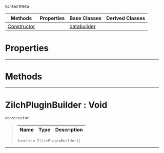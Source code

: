  `ContentMeta`

|Methods|Properties|Base Classes|Derived Classes|
|---|---|---|---|
|[ Constructor](https://github.com/ArendDanielek/ZeroDocsTest/blob/master/code_reference/class_reference/zilchpluginbuilder.markdown#zilchpluginbuilder-void)| |[databuilder](https://github.com/ArendDanielek/ZeroDocsTest/blob/master/code_reference/class_reference/databuilder.markdown)| |


 #  Properties


---  
 #  Methods


---  
 #  ZilchPluginBuilder : Void

 `constructor`

> 
> |Name|Type|Description|
> |---|---|---|
> ``` lang=cpp, name=Zilch
> function ZilchPluginBuilder()
> ``` 


---  
 
  
  
  
  
  
  
  

 